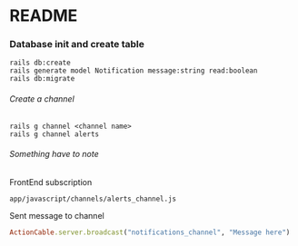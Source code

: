 # README


### Database init and create table

```
rails db:create
rails generate model Notification message:string read:boolean
rails db:migrate
```


###### Create a channel 

```
rails g channel <channel name>
rails g channel alerts
```

###### Something have to note

FrontEnd subscription

```
app/javascript/channels/alerts_channel.js
```

Sent message to channel 

```ruby
ActionCable.server.broadcast("notifications_channel", "Message here")
```